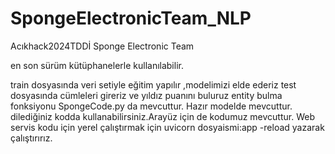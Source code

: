# SpongeElectronicTeam_NLP
Acıkhack2024TDDİ
Sponge Electronic Team

en son sürüm kütüphanelerle kullanılabilir.


train dosyasında veri setiyle eğitim yapılır ,modelimizi elde ederiz
test dosyasında cümleleri gireriz ve yıldız puanını buluruz entity bulma fonksiyonu SpongeCode.py da mevcuttur.
Hazır modelde mevcuttur. dilediğiniz kodda kullanabilirsiniz.Arayüz için de kodumuz mevcuttur.
Web servis kodu için yerel çalıştırmak için
uvicorn dosyaismi:app -reload yazarak çalıştırırız.
